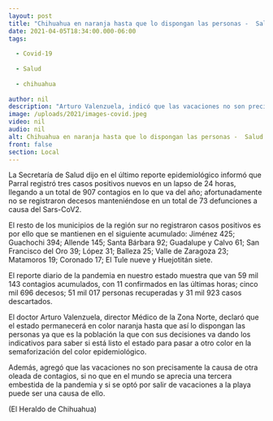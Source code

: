 ```yaml
---
layout: post
title: "Chihuahua en naranja hasta que lo dispongan las personas -  Salud"
date: 2021-04-05T18:34:00.000-06:00
tags:
  
  - Covid-19
  
  - Salud
  
  - chihuahua
  
author: nil
description: "Arturo Valenzuela, indicó que las vacaciones no son precisamente la causa de otra oleada de contagios, si no que en el mundo se aprecia una tercera embestida de la pandemia"
image: /uploads/2021/images-covid.jpeg
video: nil
audio: nil
alt: Chihuahua en naranja hasta que lo dispongan las personas -  Salud
front: false
section: Local
---
```


La Secretaría de Salud dijo en el último reporte epidemiológico informó que Parral registró tres casos positivos nuevos en un lapso de 24 horas, llegando a un total de 907 contagios en lo que va del año; afortunadamente no se registraron decesos manteniéndose en un total de 73 defunciones a causa del Sars-CoV2.

El resto de los municipios de la región sur no registraron casos positivos es por ello que se mantienen en el siguiente acumulado: Jiménez 425; Guachochi 394; Allende 145; Santa Bárbara 92; Guadalupe y Calvo 61; San Francisco del Oro 39; López 31; Balleza 25; Valle de Zaragoza 23; Matamoros 19; Coronado 17; El Tule nueve y Huejotitán siete.

El reporte diario de la pandemia en nuestro estado muestra que van 59 mil 143 contagios acumulados, con 11 confirmados en las últimas horas; cinco mil 696 decesos; 51 mil 017 personas recuperadas y 31 mil 923 casos descartados.

El doctor Arturo Valenzuela, director Médico de la Zona Norte, declaró que el estado permanecerá en color naranja hasta que así lo dispongan las personas ya que es la población la que con sus decisiones va dando los indicativos para saber si está listo el estado para pasar a otro color en la semaforización del color epidemiológico.

Además, agregó que las vacaciones no son precisamente la causa de otra oleada de contagios, si no que en el mundo se aprecia una tercera embestida de la pandemia y si se optó por salir de vacaciones a la playa puede ser una causa de ello.

(El Heraldo de Chihuahua)